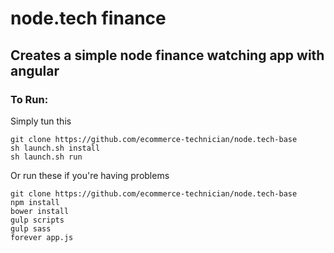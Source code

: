 # node.tech finance
## Creates a simple node finance watching app with angular

### To Run:

Simply tun this 
```
git clone https://github.com/ecommerce-technician/node.tech-base
sh launch.sh install
sh launch.sh run
```

Or run these if you're having problems
```
git clone https://github.com/ecommerce-technician/node.tech-base
npm install
bower install
gulp scripts
gulp sass
forever app.js
```
